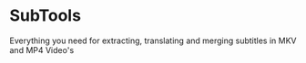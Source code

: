 # SubTools

Everything you need for extracting, translating and merging subtitles in MKV and MP4 Video's